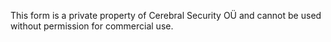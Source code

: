 This form is a private property of Cerebral Security OÜ and cannot be used without permission for commercial use.

